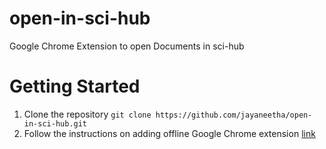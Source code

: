 # open-in-sci-hub
Google Chrome Extension to open Documents in sci-hub

# Getting Started 
1. Clone the repository
`git clone https://github.com/jayaneetha/open-in-sci-hub.git`
2. Follow the instructions on adding offline Google Chrome extension
[link](https://developer.chrome.com/extensions/getstarted)
